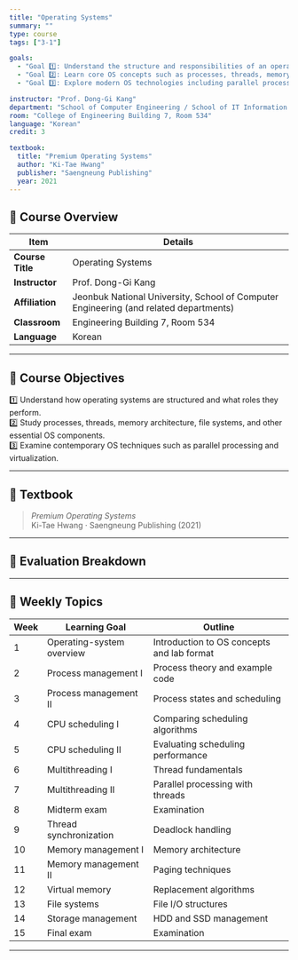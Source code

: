 ```yaml
---
title: "Operating Systems"
summary: ""
type: course
tags: ["3-1"]

goals:
  - "Goal 1️⃣: Understand the structure and responsibilities of an operating system."
  - "Goal 2️⃣: Learn core OS concepts such as processes, threads, memory management, and file systems."
  - "Goal 3️⃣: Explore modern OS technologies including parallel processing and virtualization."

instructor: "Prof. Dong-Gi Kang"
department: "School of Computer Engineering / School of IT Information Engineering / School of Computer & Artificial Intelligence, JBNU"
room: "College of Engineering Building 7, Room 534"
language: "Korean"
credit: 3

textbook:
  title: "Premium Operating Systems"
  author: "Ki-Tae Hwang"
  publisher: "Saengneung Publishing"
  year: 2021
---
```


<!--more-->

## 📘 Course Overview

| Item | Details |
|------|---------|
| **Course Title** | Operating Systems |
| **Instructor** | Prof. Dong-Gi Kang |
| **Affiliation** | Jeonbuk National University, School of Computer Engineering (and related departments) |
| **Classroom** | Engineering Building 7, Room 534 |
| **Language** | Korean |

---

## 🎯 Course Objectives

1️⃣ Understand how operating systems are structured and what roles they perform.  
2️⃣ Study processes, threads, memory architecture, file systems, and other essential OS components.  
3️⃣ Examine contemporary OS techniques such as parallel processing and virtualization.

---

## 📖 Textbook

> *Premium Operating Systems*  
> Ki-Tae Hwang · Saengneung Publishing (2021)

---

## 🧮 Evaluation Breakdown

<canvas id="evaluationChart3" width="400" height="400"></canvas>
<script>
const ctx3 = document.getElementById('evaluationChart3');
new Chart(ctx3, {
  type: 'pie',
  data: {
    labels: ['Midterm Exam', 'Final Exam', 'Attendance', 'Assignments'],
    datasets: [{
      data: [30, 30, 10, 30],
      backgroundColor: ['#9ad0f5', '#ffb7b2', '#ffdac1', '#b5ead7'],
      borderColor: '#222',
      borderWidth: 2
    }]
  },
  options: { plugins: { legend: { position: 'bottom' } } }
});
</script>

---

## 📆 Weekly Topics

| Week | Learning Goal | Outline |
|------|---------------|---------|
| 1 | Operating-system overview | Introduction to OS concepts and lab format |
| 2 | Process management I | Process theory and example code |
| 3 | Process management II | Process states and scheduling |
| 4 | CPU scheduling I | Comparing scheduling algorithms |
| 5 | CPU scheduling II | Evaluating scheduling performance |
| 6 | Multithreading I | Thread fundamentals |
| 7 | Multithreading II | Parallel processing with threads |
| 8 | Midterm exam | Examination |
| 9 | Thread synchronization | Deadlock handling |
| 10 | Memory management I | Memory architecture |
| 11 | Memory management II | Paging techniques |
| 12 | Virtual memory | Replacement algorithms |
| 13 | File systems | File I/O structures |
| 14 | Storage management | HDD and SSD management |
| 15 | Final exam | Examination |

---
